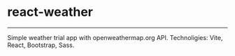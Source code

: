 # react-weather

<hr>

Simple weather trial app with openweathermap.org API.
Technoligies: Vite, React, Bootstrap, Sass. 
